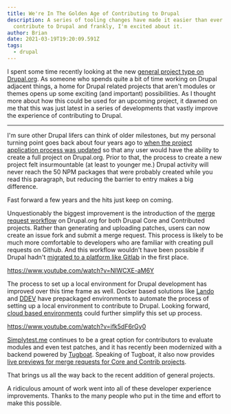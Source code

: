 ```yaml
---
title: We're In The Golden Age of Contributing to Drupal
description: A series of tooling changes have made it easier than ever to
  contribute to Drupal and frankly, I'm excited about it.
author: Brian
date: 2021-03-19T19:20:09.591Z
tags:
  - drupal
---
```

I spent some time recently looking at the new [general project type on Drupal.org](https://www.drupal.org/project/project_general). As someone who spends quite a bit of time working on Drupal adjacent things, a home for Drupal related projects that aren't modules or themes opens up some exciting (and important) possibilities. As I thought more about how this could be used for an upcoming project, it dawned on me that this was just latest in a series of developments that vastly improve the experience of contributing to Drupal. 

- - -

I'm sure other Drupal lifers can think of older milestones, but my personal turning point goes back about four years ago to [when the project application process was updated](https://www.drupal.org/project/drupalorg/issues/2666584) so that any user would have the ability to create a full project on Drupal.org. Prior to that, the process to create a new project felt insurmountable (at least to younger me.) Drupal activity will never reach the 50 NPM packages that were probably created while you read this paragraph, but reducing the barrier to entry makes a big difference.

Fast forward a few years and the hits just keep on coming.

Unquestionably the biggest improvement is the introduction of the [merge request workflow](https://www.drupal.org/docs/develop/git/using-git-to-contribute-to-drupal/creating-issue-forks-and-merge-requests) on Drupal.org for both Drupal Core and Contributed projects. Rather than generating and uploading patches, users can now create an issue fork and submit a merge request. This process is likely to be much more comfortable to developers who are familiar with creating pull requests on Github. And this workflow wouldn't have been possible if Drupal hadn't [migrated to a platform like Gitlab](https://about.gitlab.com/blog/2018/08/16/drupal-moves-to-gitlab/) in the first place.

https://www.youtube.com/watch?v=NIWCXE-aM6Y

The process to set up a local environment for Drupal development has improved over this time frame as well. Docker based solutions like [Lando](https://github.com/thinktandem/drupal-contributions) and [DDEV](https://github.com/drud/quicksprint) have prepackaged environments to automate the process of setting up a local environment to contribute to Drupal. Looking forward, [cloud based environments](https://github.com/shaal/ddev-gitpod) could further simplify this set up process.

https://www.youtube.com/watch?v=ifk5dF6rGy0

[Simplytest.me](https://simplytest.me/) continues to be a great option for contributors to evaluate modules and even test patches, and it has recently been modernized with a backend powered by [Tugboat](https://www.tugboat.qa/). Speaking of Tugboat, it also now provides [live previews for merge requests for Core and Contrib projects](https://www.drupal.org/docs/develop/git/using-git-to-contribute-to-drupal/using-live-previews-on-drupal-core-and-contrib).

That brings us all the way back to the recent addition of general projects. 

A ridiculous amount of work went into all of these developer experience improvements. Thanks to the many people who put in the time and effort to make this possible.